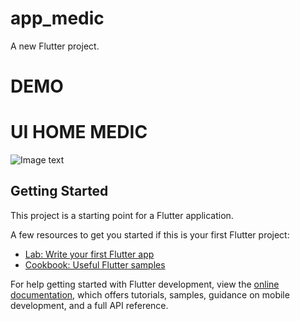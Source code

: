 # app_medic

A new Flutter project.

# DEMO


# UI HOME MEDIC

![Image text](https://github.com/lucho120/RETOS-FLUTTER/tree/main/RETOS%20VALTX/app_medic/blob/main/assets/demo/demo_app_medic_responsive.png)
## Getting Started

This project is a starting point for a Flutter application.

A few resources to get you started if this is your first Flutter project:

- [Lab: Write your first Flutter app](https://docs.flutter.dev/get-started/codelab)
- [Cookbook: Useful Flutter samples](https://docs.flutter.dev/cookbook)

For help getting started with Flutter development, view the
[online documentation](https://docs.flutter.dev/), which offers tutorials,
samples, guidance on mobile development, and a full API reference.

